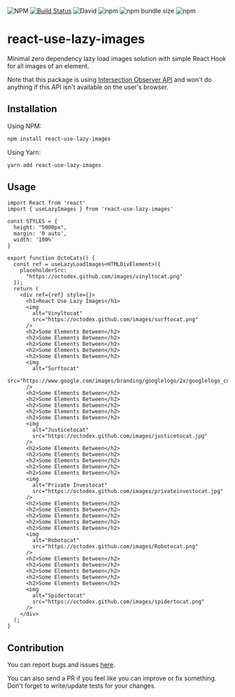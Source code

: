 ![NPM](https://img.shields.io/npm/l/react-use-lazy-images) [![Build Status](https://travis-ci.com/mamal72/react-use-lazy-images.svg?branch=master)](https://travis-ci.com/mamal72/react-use-lazy-images) ![David](https://img.shields.io/david/mamal72/react-use-lazy-images) ![npm](https://img.shields.io/npm/v/react-use-lazy-images) ![npm bundle size](https://img.shields.io/bundlephobia/minzip/react-use-lazy-images) ![npm](https://img.shields.io/npm/dm/react-use-lazy-images)

# react-use-lazy-images

Minimal zero dependency lazy load images solution with simple React Hook for all images of an element.

Note that this package is using [Intersection Observer API](https://developer.mozilla.org/en-US/docs/Web/API/Intersection_Observer_API) and won't do anything if this API isn't available on the user's browser.


## Installation

Using NPM:

```bash
npm install react-use-lazy-images
```

Using Yarn:

```bash
yarn add react-use-lazy-images
```


## Usage

```tsx
import React from 'react'
import { useLazyImages } from 'react-use-lazy-images'

const STYLES = {
  height: "5000px",
  margin: '0 auto',
  width: '100%'
}

export function OctoCats() {
  const ref = useLazyLoadImages<HTMLDivElement>({
    placeholderSrc:
      "https://octodex.github.com/images/vinyltocat.png"
  });
  return (
    <div ref={ref} style={}>
      <h1>React Use Lazy Images</h1>
      <img
        alt="Vinyltocat"
        src="https://octodex.github.com/images/surftocat.png"
      />
      <h2>Some Elements Between</h2>
      <h2>Some Elements Between</h2>
      <h2>Some Elements Between</h2>
      <h2>Some Elements Between</h2>
      <h2>Some Elements Between</h2>
      <img
        alt="Surftocat"
        src="https://www.google.com/images/branding/googlelogo/2x/googlelogo_color_92x30dp.png"
      />
      <h2>Some Elements Between</h2>
      <h2>Some Elements Between</h2>
      <h2>Some Elements Between</h2>
      <h2>Some Elements Between</h2>
      <h2>Some Elements Between</h2>
      <img
        alt="Justicetocat"
        src="https://octodex.github.com/images/justicetocat.jpg"
      />
      <h2>Some Elements Between</h2>
      <h2>Some Elements Between</h2>
      <h2>Some Elements Between</h2>
      <h2>Some Elements Between</h2>
      <h2>Some Elements Between</h2>
      <img
        alt="Private Investocat"
        src="https://octodex.github.com/images/privateinvestocat.jpg"
      />
      <h2>Some Elements Between</h2>
      <h2>Some Elements Between</h2>
      <h2>Some Elements Between</h2>
      <h2>Some Elements Between</h2>
      <h2>Some Elements Between</h2>
      <img
        alt="Robotocat"
        src="https://octodex.github.com/images/Robotocat.png"
      />
      <h2>Some Elements Between</h2>
      <h2>Some Elements Between</h2>
      <h2>Some Elements Between</h2>
      <h2>Some Elements Between</h2>
      <h2>Some Elements Between</h2>
      <img
        alt="Spidertocat"
        src="https://octodex.github.com/images/spidertocat.png"
      />
    </div>
  );
}
```


## Contribution

You can report bugs and issues [here](https://github.com/mamal72/react-use-lazy-images/issues/new).

You can also send a PR if you feel like you can improve or fix something. Don't forget to write/update tests for your changes.
